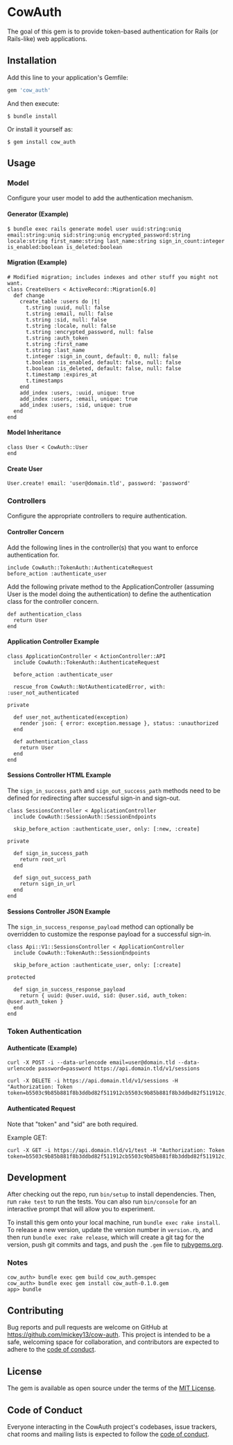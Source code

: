 # CowAuth

The goal of this gem is to provide token-based authentication for Rails (or Rails-like) web applications.

## Installation

Add this line to your application's Gemfile:

```ruby
gem 'cow_auth'
```

And then execute:

    $ bundle install

Or install it yourself as:

    $ gem install cow_auth

## Usage

### Model

Configure your user model to add the authentication mechanism.

#### Generator (Example)

    $ bundle exec rails generate model user uuid:string:uniq email:string:uniq sid:string:uniq encrypted_password:string locale:string first_name:string last_name:string sign_in_count:integer is_enabled:boolean is_deleted:boolean

#### Migration (Example)

    # Modified migration; includes indexes and other stuff you might not want.
    class CreateUsers < ActiveRecord::Migration[6.0]
      def change
        create_table :users do |t|
          t.string :uuid, null: false
          t.string :email, null: false
          t.string :sid, null: false
          t.string :locale, null: false
          t.string :encrypted_password, null: false
          t.string :auth_token
          t.string :first_name
          t.string :last_name
          t.integer :sign_in_count, default: 0, null: false
          t.boolean :is_enabled, default: false, null: false
          t.boolean :is_deleted, default: false, null: false
          t.timestamp :expires_at
          t.timestamps
        end
        add_index :users, :uuid, unique: true
        add_index :users, :email, unique: true
        add_index :users, :sid, unique: true
      end
    end

#### Model Inheritance

    class User < CowAuth::User
    end

#### Create User

    User.create! email: 'user@domain.tld', password: 'password'

### Controllers

Configure the appropriate controllers to require authentication.

#### Controller Concern

Add the following lines in the controller(s) that you want to enforce authentication for.

    include CowAuth::TokenAuth::AuthenticateRequest
    before_action :authenticate_user

Add the following private method to the ApplicationController (assuming User is the model doing the authentication) to define the authentication class for the controller concern.

    def authentication_class
      return User
    end

#### Application Controller Example

    class ApplicationController < ActionController::API
      include CowAuth::TokenAuth::AuthenticateRequest

      before_action :authenticate_user

      rescue_from CowAuth::NotAuthenticatedError, with: :user_not_authenticated

    private

      def user_not_authenticated(exception)
        render json: { error: exception.message }, status: :unauthorized
      end

      def authentication_class
        return User
      end
    end

#### Sessions Controller HTML Example

The `sign_in_success_path` and `sign_out_success_path` methods need to be defined for redirecting after successful sign-in and sign-out.

    class SessionsController < ApplicationController
      include CowAuth::SessionAuth::SessionEndpoints

      skip_before_action :authenticate_user, only: [:new, :create]

    private

      def sign_in_success_path
        return root_url
      end

      def sign_out_success_path
        return sign_in_url
      end
    end

#### Sessions Controller JSON Example

The `sign_in_success_response_payload` method can optionally be overridden to customize the response payload for a successful sign-in.

    class Api::V1::SessionsController < ApplicationController
      include CowAuth::TokenAuth::SessionEndpoints

      skip_before_action :authenticate_user, only: [:create]

    protected

      def sign_in_success_response_payload
        return { uuid: @user.uuid, sid: @user.sid, auth_token: @user.auth_token }
      end
    end

### Token Authentication

#### Authenticate (Example)

    curl -X POST -i --data-urlencode email=user@domain.tld --data-urlencode password=password https://api.domain.tld/v1/sessions

    curl -X DELETE -i https://api.domain.tld/v1/sessions -H "Authorization: Token token=b5503c9b85b881f8b3ddbd82f511912cb5503c9b85b881f8b3ddbd82f511912c,sid=C3281846f3976809796f91cf6bbb35c53"

#### Authenticated Request

Note that "token" and "sid" are both required.

Example GET:

    curl -X GET -i https://api.domain.tld/v1/test -H "Authorization: Token token=b5503c9b85b881f8b3ddbd82f511912cb5503c9b85b881f8b3ddbd82f511912c,sid=C3281846f3976809796f91cf6bbb35c53"

## Development

After checking out the repo, run `bin/setup` to install dependencies. Then, run `rake test` to run the tests. You can also run `bin/console` for an interactive prompt that will allow you to experiment.

To install this gem onto your local machine, run `bundle exec rake install`. To release a new version, update the version number in `version.rb`, and then run `bundle exec rake release`, which will create a git tag for the version, push git commits and tags, and push the `.gem` file to [rubygems.org](https://rubygems.org).

### Notes

    cow_auth> bundle exec gem build cow_auth.gemspec
    cow_auth> bundle exec gem install cow_auth-0.1.0.gem
    app> bundle

## Contributing

Bug reports and pull requests are welcome on GitHub at https://github.com/mickey13/cow-auth. This project is intended to be a safe, welcoming space for collaboration, and contributors are expected to adhere to the [code of conduct](https://github.com/mickey13/cow-auth/blob/master/CODE_OF_CONDUCT.md).

## License

The gem is available as open source under the terms of the [MIT License](https://opensource.org/licenses/MIT).

## Code of Conduct

Everyone interacting in the CowAuth project's codebases, issue trackers, chat rooms and mailing lists is expected to follow the [code of conduct](https://github.com/mickey13/cow-auth/blob/master/CODE_OF_CONDUCT.md).
